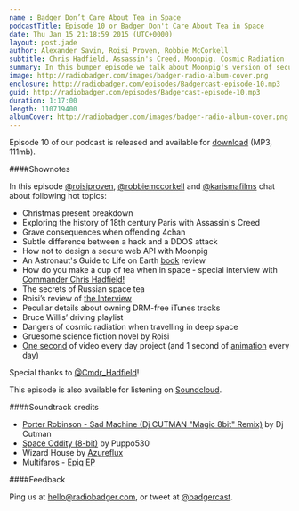 ```yaml
---
name : Badger Don’t Care About Tea in Space
podcastTitle: Episode 10 or Badger Don't Care About Tea in Space
date: Thu Jan 15 21:18:59 2015 (UTC+0000)
layout: post.jade
author: Alexander Savin, Roisi Proven, Robbie McCorkell
subtitle: Chris Hadfield, Assassin's Creed, Moonpig, Cosmic Radiation
summary: In this bumper episode we talk about Moonpig's version of security, pissing off 4chan, and we have a very special interview with Commander Chris Hadfield!
image: http://radiobadger.com/images/badger-radio-album-cover.png
enclosure: http://radiobadger.com/episodes/Badgercast-episode-10.mp3
guid: http://radiobadger.com/episodes/Badgercast-episode-10.mp3
duration: 1:17:00
length: 110719400
albumCover: http://radiobadger.com/images/badger-radio-album-cover.png
---
```


Episode 10 of our podcast is released and available for [download](http://radiobadger.com/episodes/Badgercast-episode-10.mp3) (MP3, 111mb).

####Shownotes

In this episode [@roisiproven](https://twitter.com/roisiproven), [@robbiemccorkell](https://twitter.com/robbiemccorkell) and [@karismafilms](https://twitter.com/karismafilms) chat about following hot topics:

* Christmas present breakdown
* Exploring the history of 18th century Paris with Assassin's Creed
* Grave consequences when offending 4chan
* Subtle difference between a hack and a DDOS attack
* How not to design a secure web API with Moonpig
* An Astronaut's Guide to Life on Earth [book](http://www.amazon.co.uk/Astronauts-Guide-Life-Earth/dp/1447257103/ref=sr_1_1?s=books&ie=UTF8&qid=1421357913&sr=1-1&keywords=astronauts+guide+to+life+on+earth) review
* How do you make a cup of tea when in space - special interview with [Commander Chris Hadfield!](http://chrishadfield.ca/)
* The secrets of Russian space tea
* Roisi’s review of [the Interview](http://roisi.co.uk/roisi-reviews-interview/)
* Peculiar details about owning DRM-free iTunes tracks
* Bruce Willis’ driving playlist
* Dangers of cosmic radiation when travelling in deep space
* Gruesome science fiction novel by Roisi
* [One second](https://vimeo.com/115723374) of video every day project (and 1 second of [animation](https://vimeo.com/83155234) every day)

Special thanks to [@Cmdr_Hadfield](https://twitter.com/Cmdr_Hadfield)!

This episode is also available for listening on [Soundcloud](https://soundcloud.com/karismafilms/radio-badger-episode-10).

####Soundtrack credits

* [Porter Robinson - Sad Machine (Dj CUTMAN "Magic 8bit" Remix)](https://soundcloud.com/djcutman/porter-robinson-sad-machine-dj-cutman-magic-8bit-remix) by Dj Cutman
* [Space Oddity (8-bit)](https://soundcloud.com/puppo530/space-oddity-8-bit) by Puppo530
* Wizard House by [Azureflux](http://freemusicarchive.org/music/Azureflux/Mean_Machine/01_azureflux_-_wizard_house)
* Multifaros - [Epiq EP](http://freemusicarchive.org/music/Multifaros/Epiq_EP)

####Feedback

Ping us at [hello@radiobadger.com](mailto:hello@radiobadger.com), or tweet at [@badgercast](http://twitter.com/badgercast).
